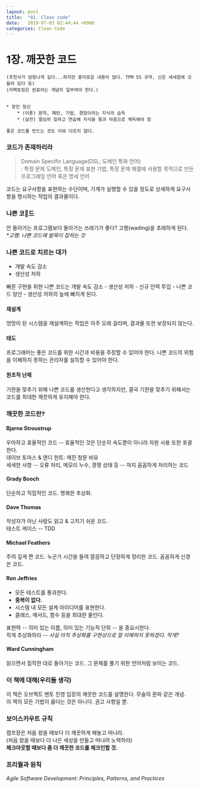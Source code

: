 ```yaml
---
layout: post
title:  "01. Clean code"
date:   2019-07-03 02:44:44 +0900
categories: Clean Code
---
```

# 1장. 깨끗한 코드

~~~
(추천사가 엄청나게 길다...하지만 흥미로운 내용이 많다. TPM 5S 규약, 신은 세세함에 깃들어 있다 등)  
(리팩토링은 완료라는 개념의 일부여야 한다.)


* 장인 정신
    * (이론) 원칙, 패턴, 기법, 경험이라는 지식의 습득
    * (실전) 열심히 일하고 연습해 지식을 몸과 마음으로 체득해야 함  

좋은 코드를 만드는 것도 이와 다르지 않다.  
~~~

### 코드가 존재하리라

> Domain Specific Language(DSL; 도메인 특화 언어)  
> : 특정 문제 도메인, 특정 문제 표현 기법, 특정 문제 해결에 사용할 목적으로 만든 프로그래밍 언어 혹은 명세 언어

코드는 요구사항을 표현하는 수단이며, 기계가 실행할 수 있을 정도로 상세하게 요구사항을 명시하는 작업의 결과물이다.

### 나쁜 코드

안 돌아가는 프로그램보다 돌아가는 쓰레기가 좋다? 고행(wading)을 초래하게 된다.  
_*고행: 나쁜 코드에 발목이 잡히는 것_

### 나쁜 코드로 치르는 대가

* 개발 속도 감소
* 생산성 저하

빠른 구현을 위한 나쁜 코드는 개발 속도 감소 - 생산성 저하 - 신규 인력 투입 - 나쁜 코드 양산 - 생산성 저하의 늪에 빠지게 된다.

#### 재설계
엉망이 된 시스템을 재설계하는 작업은 아주 오래 걸리며, 결과물 또한 보장되지 않는다.

#### 태도
프로그래머는 좋은 코드를 위한 시간과 비용을 주장할 수 있어야 한다. 나쁜 코드의 위험을 이해하지 못하는 관리자를 설득할 수 있어야 한다.

#### 원초적 난제
기한을 맞추기 위해 나쁜 코드를 생산한다고 생각하지만, 결국 기한을 맞추기 위해서는 코드를 최대한 깨끗하게 유지해야 한다.

### 깨끗한 코드란?
#### Bjarne Stroustrup
우아하고 효율적인 코드 -- 효율적인 것은 단순히 속도뿐이 아니라 자원 사용 또한 포괄한다.  
데이브 토마스 & 앤디 헌트: 깨진 창문 비유  
세세한 사항 -- 오류 처리, 메모리 누수, 경쟁 상태 등 -- 까지 꼼꼼하게 처리하는 코드

#### Grady Booch
단순하고 직접적인 코드. 명쾌한 추상화.

#### Dave Thomas
작성자가 아닌 사람도 읽고 & 고치기 쉬운 코드.  
테스트 케이스 -- TDD  

#### Michael Feathers
주의 깊게 짠 코드. 누군가 시간을 들여 깔끔하고 단정하게 정리한 코드. 꼼꼼하게 신경 쓴 코드.

#### Ron Jeffries
* 모든 테스트를 통과한다.
* **중복이 없다.**
* 시스템 내 모든 설계 아이디어를 표현한다.
* 클래스, 메서드, 함수 등을 최대한 줄인다.

표현력 -- 의미 있는 이름, 의미 있는 기능적 단위 -- 을 중요시한다.  
작게 추상화하라 -- _사실 아직 추상화를 구현상으로 잘 이해하지 못하겠다. 작게?_

#### Ward Cunningham
읽으면서 짐작한 대로 돌아가는 코드. 그 문제를 풀기 위한 언어처럼 보이는 코드.

### 이 책에 대해(우리들 생각)
이 책은 오브젝트 멘토 진영 입장의 깨끗한 코드를 설명한다. 무술의 문파 같은 개념.  
이 책의 모든 기법이 옳다는 것은 아니다. 권고 사항일 뿐.

### 보이스카우트 규칙
캠프장은 처음 왔을 때보다 더 깨끗하게 해놓고 떠나라.  
(처음 왔을 때보다 더 나은 세상을 만들고 떠나려 노력하라)  
**체크아웃할 때보다 좀 더 깨끗한 코드를 체크인할 것.**

### 프리퀄과 원칙
_Agile Software Development: Principles, Patterns, and Practices_